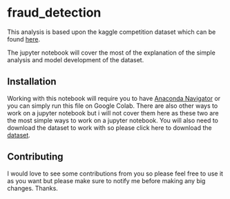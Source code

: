 # fraud_detection

This analysis is based upon the kaggle competition dataset which can be found [here](https://www.kaggle.com/ntnu-testimon/paysim1).

The jupyter notebook will cover the most of the explanation of the simple analysis and model development of the dataset.

## Installation
Working with this notebook will require you to have [Anaconda Navigator](https://www.anaconda.com/distribution/) or you can simply run this file on Google Colab. There are also other ways to work on a jupyter notebook but i will not cover them here as these two are the most simple ways to work on a jupyter notebook.
You will also need to download the dataset to work with so please click here to download the [dataset](https://www.kaggle.com/ntnu-testimon/paysim1).

## Contributing
I would love to see some contributions from you so please feel free to use it as you want but please make sure to notify me before making any big changes.
Thanks.
